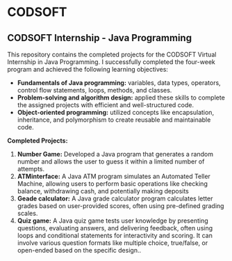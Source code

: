 # CODSOFT

## CODSOFT Internship - Java Programming

This repository contains the completed projects for the CODSOFT Virtual Internship in Java Programming. I successfully completed the four-week program and achieved the following learning objectives:

* **Fundamentals of Java programming:** variables, data types, operators, control flow statements, loops, methods, and classes.
* **Problem-solving and algorithm design:** applied these skills to complete the assigned projects with efficient and well-structured code.
* **Object-oriented programming:** utilized concepts like encapsulation, inheritance, and polymorphism to create reusable and maintainable code.

**Completed Projects:**

1. **Number Game:** Developed a Java program that generates a random number and allows the user to guess it within a limited number of attempts.
2. **ATMinterface:** A Java ATM program simulates an Automated Teller Machine, allowing users to perform basic operations like checking balance, withdrawing cash, and potentially making deposits
3. **Geade calculator:** A Java grade calculator program calculates letter grades based on user-provided scores, often using pre-defined grading scales.
4. **Quiz game:** A Java quiz game tests user knowledge by presenting questions, evaluating answers, and delivering feedback, often using loops and conditional statements for interactivity and scoring. It can involve various question formats like multiple choice, true/false, or open-ended based on the specific design..


